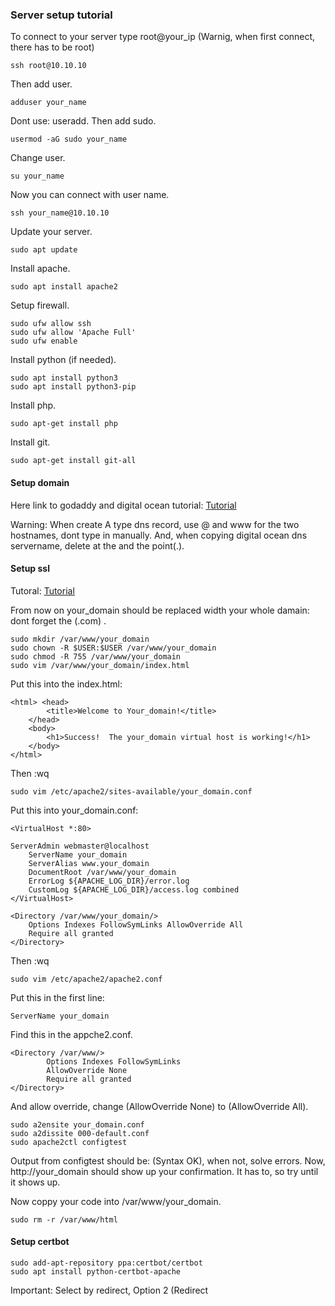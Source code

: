 ### Server setup tutorial

To connect to your server type root@your_ip (Warnig, when first connect, there has to be root)

```
ssh root@10.10.10
```
Then add user.
```
adduser your_name
```
Dont use: useradd.
Then add sudo.
```
usermod -aG sudo your_name
```
Change user.
```
su your_name
```
Now you can connect with user name.
```
ssh your_name@10.10.10
```
Update your server.
```
sudo apt update
```
Install apache.
```
sudo apt install apache2
```
Setup firewall.
```
sudo ufw allow ssh
sudo ufw allow 'Apache Full'
sudo ufw enable
```
Install python (if needed).
```
sudo apt install python3
sudo apt install python3-pip
```
Install php.
```
sudo apt-get install php
```
Install git.
```
sudo apt-get install git-all
```
#### Setup domain
Here link to godaddy and digital ocean tutorial: [Tutorial](https://medium.com/@seanconrad_25426/connecting-a-godaddy-domain-to-a-digitalocean-droplet-cb1ed5662d58)

Warning: When create A type dns record, use @ and www for the two hostnames, dont type in manually.
And, when copying digital ocean dns servername, delete at the and the point(.).

#### Setup ssl
Tutoral: [Tutorial](https://www.digitalocean.com/community/tutorials/how-to-secure-apache-with-let-s-encrypt-on-ubuntu-20-04-de)

From now on your_domain should be replaced width your whole damain: dont forget the (.com) .

```
sudo mkdir /var/www/your_domain
sudo chown -R $USER:$USER /var/www/your_domain
sudo chmod -R 755 /var/www/your_domain
sudo vim /var/www/your_domain/index.html
```
Put this into the index.html:
```
<html> <head>
        <title>Welcome to Your_domain!</title>
    </head>
    <body>
        <h1>Success!  The your_domain virtual host is working!</h1>
    </body>
</html>
```
Then :wq
```
sudo vim /etc/apache2/sites-available/your_domain.conf
```
Put this into your_domain.conf:
```
<VirtualHost *:80>
       
ServerAdmin webmaster@localhost
    ServerName your_domain
    ServerAlias www.your_domain
    DocumentRoot /var/www/your_domain
    ErrorLog ${APACHE_LOG_DIR}/error.log
    CustomLog ${APACHE_LOG_DIR}/access.log combined
</VirtualHost>

<Directory /var/www/your_domain/>
    Options Indexes FollowSymLinks AllowOverride All
    Require all granted
</Directory>
```
Then :wq

```
sudo vim /etc/apache2/apache2.conf
```
Put this in the first line:
```
ServerName your_domain
```
Find this in the appche2.conf.
```
<Directory /var/www/>
        Options Indexes FollowSymLinks
        AllowOverride None
        Require all granted
</Directory>
```
And allow override, change (AllowOverride None) to (AllowOverride All).
```
sudo a2ensite your_domain.conf
sudo a2dissite 000-default.conf
sudo apache2ctl configtest
```

Output from configtest should be: (Syntax OK), when not, solve errors.
Now, http://your_domain should show up your confirmation. It has to, so try until it shows up.

Now coppy your code into /var/www/your_domain.
```
sudo rm -r /var/www/html
```

#### Setup certbot
```
sudo add-apt-repository ppa:certbot/certbot
sudo apt install python-certbot-apache
```
Important: Select by redirect, Option 2 (Redirect
